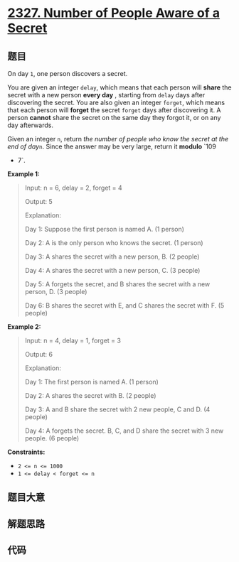 # [2327. Number of People Aware of a Secret](https://leetcode.com/problems/number-of-people-aware-of-a-secret/)

## 题目

On day `1`, one person discovers a secret.

You are given an integer `delay`, which means that each person will **share**
the secret with a new person **every day** , starting from `delay` days after
discovering the secret. You are also given an integer `forget`, which means
that each person will **forget** the secret `forget` days after discovering
it. A person **cannot** share the secret on the same day they forgot it, or on
any day afterwards.

Given an integer `n`, return _the number of people who know the secret at the
end of day_`n`. Since the answer may be very large, return it **modulo** `109
+ 7`.



**Example 1:**

> Input: n = 6, delay = 2, forget = 4
> 
> Output: 5
> 
> Explanation:
> 
> Day 1: Suppose the first person is named A. (1 person)
> 
> Day 2: A is the only person who knows the secret. (1 person)
> 
> Day 3: A shares the secret with a new person, B. (2 people)
> 
> Day 4: A shares the secret with a new person, C. (3 people)
> 
> Day 5: A forgets the secret, and B shares the secret with a new person, D. (3 people)
> 
> Day 6: B shares the secret with E, and C shares the secret with F. (5 people)

**Example 2:**

> Input: n = 4, delay = 1, forget = 3
> 
> Output: 6
> 
> Explanation:
> 
> Day 1: The first person is named A. (1 person)
> 
> Day 2: A shares the secret with B. (2 people)
> 
> Day 3: A and B share the secret with 2 new people, C and D. (4 people)
> 
> Day 4: A forgets the secret. B, C, and D share the secret with 3 new people. (6 people)

**Constraints:**

  * `2 <= n <= 1000`
  * `1 <= delay < forget <= n`


## 题目大意

## 解题思路

## 代码

```javascript

```


